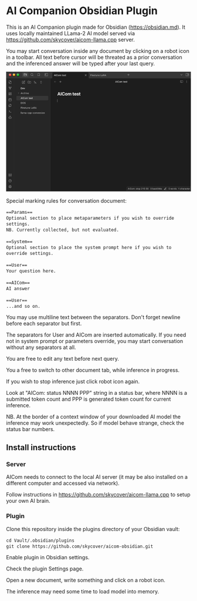 # AI Companion Obsidian Plugin

This is an AI Companion plugin made for Obsidian (https://obsidian.md).
It uses locally maintained LLama-2 AI model served via
https://github.com/skycover/aicom-llama.cpp server.

You may start conversation inside any document by clicking on a robot icon
in a toolbar. All text before cursor will be threated as a prior conversation
and the inferenced answer will be typed after your last query.

![AICom demo](https://github.com/skycover/aicom-obsidian/blob/master/aicom-demo.gif?raw=true)

Special marking rules for conversation document:
```
==Params==
Optional section to place metaparameters if you wish to override settings.
NB. Currently collected, but not evaluated.

==System==
Optional section to place the system prompt here if you wish to override settings.

==User==
Your question here.

==AICom==
AI answer

==User==
...and so on.
```

You may use multiline text between the separators.
Don't forget newline before each separator but first.

The separators for User and AICom are inserted automatically. If you need not in
system prompt or parameters override, you may start conversation without any
separators at all.

You are free to edit any text before next query.

You a free to switch to other document tab, while inference in progress.

If you wish to stop inference just click robot icon again.

Look at "AICom: status NNNN PPP" string in a status bar,
where NNNN is a submitted token count and PPP is generated token count
for current inference.

NB. At the border of a context window of your downloaded AI model the inference
may work unexpectedly. So if model behave strange, check the status bar numbers.

## Install instructions
### Server
AICom needs to connect to the local AI server (it may be also installed on
a different computer and accessed via network).

Follow instructions in https://github.com/skycover/aicom-llama.cpp to setup
your own AI brain.
### Plugin
Clone this repository inside the plugins directory of your Obsidian vault:
```
cd Vault/.obsidian/plugins
git clone https://github.com/skycover/aicom-obsidian.git
```
Enable plugin in Obsidian settings.

Check the plugin Settings page.

Open a new document, write something and click on a robot icon.

The inference may need some time to load model into memory.

